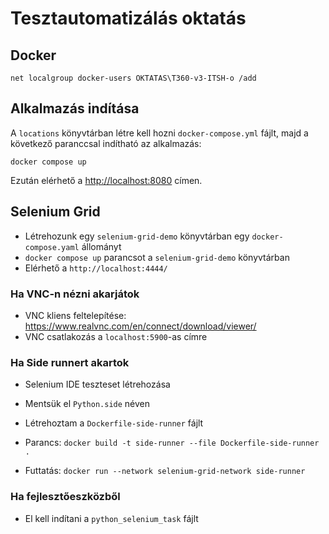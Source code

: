 # Tesztautomatizálás oktatás

## Docker

```shell
net localgroup docker-users OKTATAS\T360-v3-ITSH-o /add
```

## Alkalmazás indítása

A `locations` könyvtárban létre kell hozni `docker-compose.yml` fájlt, majd a 
következő paranccsal indítható az alkalmazás:

```shell
docker compose up
```

Ezután elérhető a [http://localhost:8080](http://localhost:8080) címen.

## Selenium Grid

* Létrehozunk egy `selenium-grid-demo` könyvtárban egy `docker-compose.yaml` állományt
* `docker compose up` parancsot a `selenium-grid-demo` könyvtárban
* Elérhető a `http://localhost:4444/`

### Ha VNC-n nézni akarjátok

* VNC kliens feltelepítése: https://www.realvnc.com/en/connect/download/viewer/
* VNC csatlakozás a `localhost:5900`-as címre

### Ha Side runnert akartok

* Selenium IDE teszteset létrehozása
* Mentsük el `Python.side` néven

* Létrehoztam a `Dockerfile-side-runner` fájlt
* Parancs: `docker build -t side-runner --file Dockerfile-side-runner .`
* Futtatás: `docker run --network selenium-grid-network side-runner`

### Ha fejlesztőeszközből

* El kell indítani a `python_selenium_task` fájlt